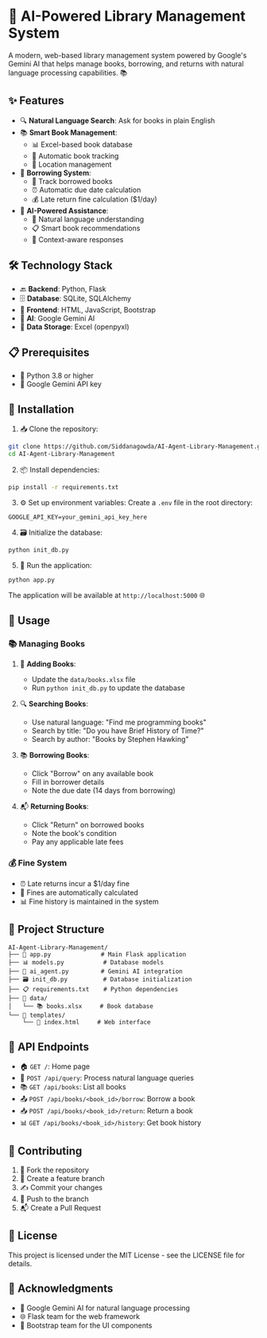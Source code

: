 # 🤖 AI-Powered Library Management System

A modern, web-based library management system powered by Google's Gemini AI that helps manage books, borrowing, and returns with natural language processing capabilities. 📚

## ✨ Features

- 🔍 **Natural Language Search**: Ask for books in plain English
- 📚 **Smart Book Management**: 
  - 📊 Excel-based book database
  - 🔄 Automatic book tracking
  - 📍 Location management
- 📖 **Borrowing System**:
  - 📝 Track borrowed books
  - ⏰ Automatic due date calculation
  - 💰 Late return fine calculation ($1/day)
- 🧠 **AI-Powered Assistance**:
  - 💬 Natural language understanding
  - 📋 Smart book recommendations
  - 🎯 Context-aware responses

## 🛠️ Technology Stack

- 🔙 **Backend**: Python, Flask
- 🗄️ **Database**: SQLite, SQLAlchemy
- 🎨 **Frontend**: HTML, JavaScript, Bootstrap
- 🤖 **AI**: Google Gemini AI
- 💾 **Data Storage**: Excel (openpyxl)

## 📋 Prerequisites

- 🐍 Python 3.8 or higher
- 🔑 Google Gemini API key

## 🚀 Installation

1. 📥 Clone the repository:
```bash
git clone https://github.com/Siddanagowda/AI-Agent-Library-Management.git
cd AI-Agent-Library-Management
```

2. 📦 Install dependencies:
```bash
pip install -r requirements.txt
```

3. ⚙️ Set up environment variables:
Create a `.env` file in the root directory:
```
GOOGLE_API_KEY=your_gemini_api_key_here
```

4. 🗃️ Initialize the database:
```bash
python init_db.py
```

5. 🚀 Run the application:
```bash
python app.py
```

The application will be available at `http://localhost:5000` 🌐

## 📖 Usage

### 📚 Managing Books

1. 📝 **Adding Books**:
   - Update the `data/books.xlsx` file
   - Run `python init_db.py` to update the database

2. 🔍 **Searching Books**:
   - Use natural language: "Find me programming books"
   - Search by title: "Do you have Brief History of Time?"
   - Search by author: "Books by Stephen Hawking"

3. 📚 **Borrowing Books**:
   - Click "Borrow" on any available book
   - Fill in borrower details
   - Note the due date (14 days from borrowing)

4. 📬 **Returning Books**:
   - Click "Return" on borrowed books
   - Note the book's condition
   - Pay any applicable late fees

### 💰 Fine System

- ⏰ Late returns incur a $1/day fine
- 🧮 Fines are automatically calculated
- 📊 Fine history is maintained in the system

## 📁 Project Structure

```
AI-Agent-Library-Management/
├── 🐍 app.py              # Main Flask application
├── 📊 models.py           # Database models
├── 🤖 ai_agent.py         # Gemini AI integration
├── 🗃️ init_db.py          # Database initialization
├── 📋 requirements.txt    # Python dependencies
├── 📁 data/
│   └── 📚 books.xlsx     # Book database
└── 📁 templates/
    └── 🎨 index.html     # Web interface
```

## 🔌 API Endpoints

- 🏠 `GET /`: Home page
- 💬 `POST /api/query`: Process natural language queries
- 📚 `GET /api/books`: List all books
- 📤 `POST /api/books/<book_id>/borrow`: Borrow a book
- 📥 `POST /api/books/<book_id>/return`: Return a book
- 📊 `GET /api/books/<book_id>/history`: Get book history

## 🤝 Contributing

1. 🔀 Fork the repository
2. 🌿 Create a feature branch
3. ✍️ Commit your changes
4. 🚀 Push to the branch
5. 📬 Create a Pull Request

## 📜 License

This project is licensed under the MIT License - see the LICENSE file for details.

## 🙏 Acknowledgments

- 🤖 Google Gemini AI for natural language processing
- 🌐 Flask team for the web framework
- 🎨 Bootstrap team for the UI components
